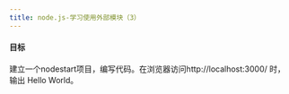 ```yaml
---
title: node.js-学习使用外部模块（3）
---
```



#### 目标
建立一个nodestart项目，编写代码。在浏览器访问http://localhost:3000/ 时，输出 Hello World。
